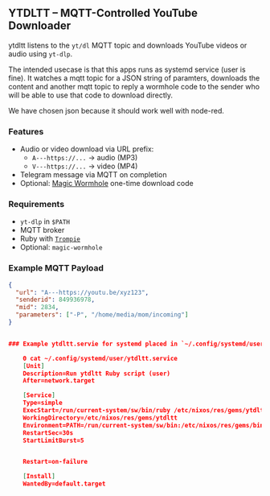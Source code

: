 ## YTDLTT – MQTT-Controlled YouTube Downloader

ytdltt listens to the `yt/dl` MQTT topic and downloads YouTube videos or audio using `yt-dlp`.

The intended usecase is that this apps runs as systemd service (user
is fine). It watches a mqtt topic for a JSON string of paramters,
downloads the content and another mqtt topic to reply a wormhole code
to the sender who will be able to use that code to download directly.

We have chosen json because it should work well with node-red.

### Features

- Audio or video download via URL prefix:
  - `A---https://...` → audio (MP3)
  - `V---https://...` → video (MP4)
- Telegram message via MQTT on completion
- Optional: [Magic Wormhole](https://magic-wormhole.readthedocs.io/) one-time download code

### Requirements

- `yt-dlp` in `$PATH`
- MQTT broker
- Ruby with [`Trompie`](https://github.com/entropie/trompie)
- Optional: `magic-wormhole`

### Example MQTT Payload

```json
{
  "url": "A---https://youtu.be/xyz123",
  "senderid": 849936978,
  "mid": 2834,
  "parameters": ["-P", "/home/media/mom/incoming"]
}


### Example ytdltt.servie for systemd placed in `~/.config/systemd/user/ytdltt.service`, edit to your needs

    Θ cat ~/.config/systemd/user/ytdltt.service
    [Unit]
    Description=Run ytdltt Ruby script (user)
    After=network.target

    [Service]
    Type=simple
    ExecStart=/run/current-system/sw/bin/ruby /etc/nixos/res/gems/ytdltt/bin/ytdltt
    WorkingDirectory=/etc/nixos/res/gems/ytdltt
    Environment=PATH=/run/current-system/sw/bin:/etc/nixos/res/gems/bin
    RestartSec=30s
    StartLimitBurst=5


    Restart=on-failure

    [Install]
    WantedBy=default.target
